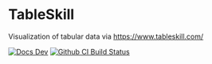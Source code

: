 # TableSkill

Visualization of tabular data via https://www.tableskill.com/

[![Docs Dev](https://img.shields.io/badge/docs-dev-blue.svg)](https://klwlevy.github.io/TableSkill.jl/dev/)
[![Github CI Build Status](https://github.com/klwlevy/TableSkill.jl/actions/workflows/ci.yml/badge.svg?branch=master)](https://github.com/klwlevy/TableSkill.jl/actions/workflows/ci.yml?query=branch%3Amaster)